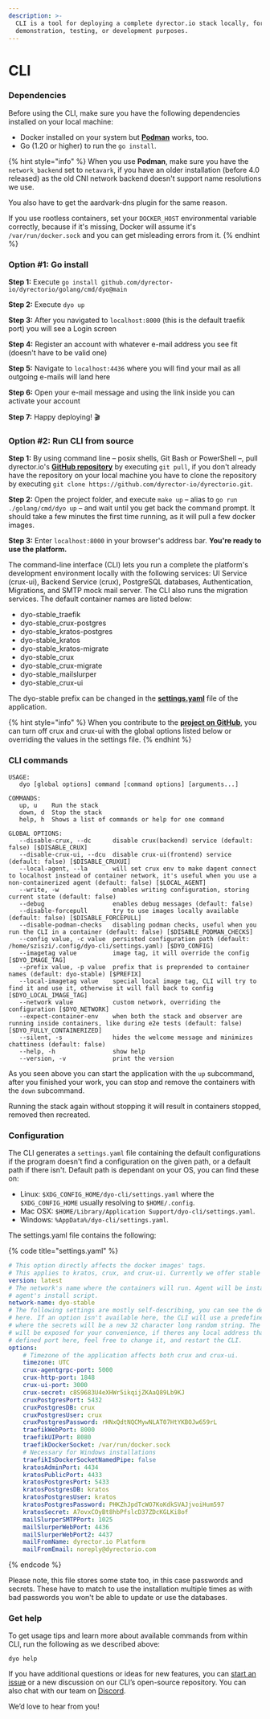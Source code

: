 ```yaml
---
description: >-
  CLI is a tool for deploying a complete dyrector.io stack locally, for
  demonstration, testing, or development purposes.
---
```


# CLI

### **Dependencies**

Before using the CLI, make sure you have the following dependencies installed on your local machine:

* Docker installed on your system but [**Podman**](https://podman.io/) works, too.
* Go (1.20 or higher) to run the `go install`.

{% hint style="info" %}
When you use **Podman**, make sure you have the `network_backend` set to `netavark`, if you have an older installation (before 4.0 released) as the old CNI network backend doesn't support name resolutions we use.

You also have to get the aardvark-dns plugin for the same reason.

If you use rootless containers, set your `DOCKER_HOST` environmental variable correctly, because if it's missing, Docker will assume it's `/var/run/docker.sock` and you can get misleading errors from it.
{% endhint %}

### Option #1: Go install

**Step 1:** Execute `go install github.com/dyrector-io/dyrectorio/golang/cmd/dyo@main`

**Step 2:** Execute `dyo up`

**Step 3:** After you navigated to `localhost:8000` (this is the default traefik port) you will see a Login screen

**Step 4:** Register an account with whatever e-mail address you see fit (doesn't have to be valid one)

**Step 5:** Navigate to `localhost:4436` where you will find your mail as all outgoing e-mails will land here

**Step 6:** Open your e-mail message and using the link inside you can activate your account

**Step 7:** Happy deploying! 🎬

### Option #2: Run CLI from source

**Step 1:** By using command line – posix shells, Git Bash or PowerShell –, pull dyrector.io's [**GitHub repository**](https://github.com/dyrector-io/dyrectorio) by executing `git pull`, if you don't already have the repository on your local machine you have to clone the repository by executing `git clone https://github.com/dyrector-io/dyrectorio.git`.

**Step 2:** Open the project folder, and execute `make up` – alias to `go run ./golang/cmd/dyo up` – and wait until you get back the command prompt. It should take a few minutes the first time running, as it will pull a few docker images.

**Step 3:** Enter `localhost:8000` in your browser's address bar. **You're ready to use the platform.**

The command-line interface (CLI) lets you run a complete the platform's development environment locally with the following services: UI Service (crux-ui), Backend Service (crux), PostgreSQL databases, Authentication, Migrations, and SMTP mock mail server. The CLI also runs the migration services. The default container names are listed below:

* dyo-stable\_traefik
* dyo-stable\_crux-postgres
* dyo-stable\_kratos-postgres
* dyo-stable\_kratos
* dyo-stable\_kratos-migrate
* dyo-stable\_crux
* dyo-stable\_crux-migrate
* dyo-stable\_mailslurper
* dyo-stable\_crux-ui

The dyo-stable prefix can be changed in the [**settings.yaml**](cli.md#configuration) file of the application.

{% hint style="info" %}
When you contribute to the [**project on GitHub**](https://github.com/dyrector-io/dyrectorio), you can turn off crux and crux-ui with the global options listed below or overriding the values in the settings file.
{% endhint %}

### CLI commands

```
USAGE:
   dyo [global options] command [command options] [arguments...]

COMMANDS:
   up, u    Run the stack
   down, d  Stop the stack
   help, h  Shows a list of commands or help for one command

GLOBAL OPTIONS:
   --disable-crux, --dc      disable crux(backend) service (default: false) [$DISABLE_CRUX]
   --disable-crux-ui, --dcu  disable crux-ui(frontend) service (default: false) [$DISABLE_CRUXUI]
   --local-agent, --la       will set crux env to make dagent connect to localhost instead of container network, it's useful when you use a non-containerized agent (default: false) [$LOCAL_AGENT]
   --write, -w               enables writing configuration, storing current state (default: false)
   --debug                   enables debug messages (default: false)
   --disable-forcepull       try to use images locally available (default: false) [$DISABLE_FORCEPULL]
   --disable-podman-checks   disabling podman checks, useful when you run the CLI in a container (default: false) [$DISABLE_PODMAN_CHECKS]
   --config value, -c value  persisted configuration path (default: /home/sziszi/.config/dyo-cli/settings.yaml) [$DYO_CONFIG]
   --imagetag value          image tag, it will override the config [$DYO_IMAGE_TAG]
   --prefix value, -p value  prefix that is preprended to container names (default: dyo-stable) [$PREFIX]
   --local-imagetag value    special local image tag, CLI will try to find it and use it, otherwise it will fall back to config [$DYO_LOCAL_IMAGE_TAG]
   --network value           custom network, overriding the configuration [$DYO_NETWORK]
   --expect-container-env    when both the stack and observer are running inside containers, like during e2e tests (default: false) [$DYO_FULLY_CONTAINERIZED]
   --silent, -s              hides the welcome message and minimizes chattiness (default: false)
   --help, -h                show help
   --version, -v             print the version
```

As you seen above you can start the application with the `up` subcommand, after you finished your work, you can stop and remove the containers with the `down` subcommand.

Running the stack again without stopping it will result in containers stopped, removed then recreated.

### Configuration

The CLI generates a `settings.yaml` file containing the default configurations if the program doesn't find a configuration on the given path, or a default path if there isn't. Default path is dependant on your OS, you can find these on:

* Linux: `$XDG_CONFIG_HOME/dyo-cli/settings.yaml` where the `$XDG_CONFIG_HOME` usually resolving to `$HOME/.config`.
* Mac OSX: `$HOME/Library/Application Support/dyo-cli/settings.yaml`.
* Windows: `%AppData%/dyo-cli/settings.yaml`.

The settings.yaml file contains the following:

{% code title="settings.yaml" %}
```yaml
# This option directly affects the docker images' tags. 
# This applies to kratos, crux, and crux-ui. Currently we offer stable and latest tags.
version: latest
# The network's name where the containers will run. Agent will be installed here by
# agent's install script.
network-name: dyo-stable
# The following settings are mostly self-describing, you can see the default values
# here. If an option isn't available here, the CLI will use a predefined default, 
# where the secrets will be a new 32 character long random string. The ports here 
# will be exposed for your convenience, if theres any local address that is bound to a 
# defined port here, feel free to change it, and restart the CLI.
options:
    # Timezone of the application affects both crux and crux-ui.
    timezone: UTC
    crux-agentgrpc-port: 5000
    crux-http-port: 1848
    crux-ui-port: 3000
    crux-secret: c8S9683U4eXHWr5ikqijZKAaQ89Lb9KJ
    cruxPostgresPort: 5432
    cruxPostgresDB: crux
    cruxPostgresUser: crux
    cruxPostgresPassword: rHNxQdtNQCMywNLAT07HtYKBOJw659rL
    traefikWebPort: 8000
    traefikUIPort: 8080
    traefikDockerSocket: /var/run/docker.sock
    # Necessary for Windows installations
    traefikIsDockerSocketNamedPipe: false
    kratosAdminPort: 4434
    kratosPublicPort: 4433
    kratosPostgresPort: 5433
    kratosPostgresDB: kratos
    kratosPostgresUser: kratos
    kratosPostgresPassword: PHKZhJpdTcWO7KoKdkSVAJjvoiHum597
    kratosSecret: A7ovxCOyBt8hbPfslcD37ZDcKGLKi8of
    mailSlurperSMTPPort: 1025
    mailSlurperWebPort: 4436
    mailSlurperWebPort2: 4437
    mailFromName: dyrector.io Platform
    mailFromEmail: noreply@dyrectorio.com
```
{% endcode %}

Please note, this file stores some state too, in this case passwords and secrets. These have to match to use the installation multiple times as with bad passwords you won't be able to update or use the databases.

### Get help[​](https://docs.nhost.io/platform/overview/get-started-with-nhost-cli#get-help) <a href="#get-help" id="get-help"></a>

To get usage tips and learn more about available commands from within CLI, run the following as we described above:

```
dyo help
```

If you have additional questions or ideas for new features, you can [start an issue](https://github.com/dyrector-io/dyrectorio/issues) or a new discussion on our CLI’s open-source repository. You can also chat with our team on [Discord](https://discord.com/invite/hMyT9cbYFD).

We’d love to hear from you!
